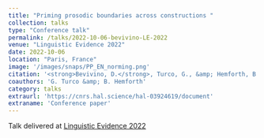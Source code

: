 ```yaml
---
title: "Priming prosodic boundaries across constructions "
collection: talks
type: "Conference talk"
permalink: /talks/2022-10-06-bevivino-LE-2022
venue: "Linguistic Evidence 2022"
date: 2022-10-06
location: "Paris, France"
image: '/images/snaps/PP_EN_norming.png'
citation: '<strong>Bevivino, D.</strong>, Turco, G., &amp; Hemforth, B. (2022). Priming prosodic boundaries across constructions. <em>Linguistic Evidence Conference</em>. Paris, France.'
coauthors: 'G. Turco &amp; B. Hemforth'
category: talks
extraurl: 'https://cnrs.hal.science/hal-03924619/document'
extraname: 'Conference paper'
---
```


Talk delivered at [Linguistic Evidence 2022](https://le-2022.sciencesconf.org/?lang=en)